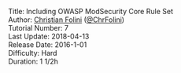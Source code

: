 Title: Including OWASP ModSecurity Core Rule Set  
Author: <a href="mailto:christian.folini@netnea.com">Christian Folini</a> (<a href="https://twitter.com/ChrFolini">@ChrFolini</a>)  
Tutorial Number: 7  
Last Update: 2018-04-13  
Release Date: 2016-1-01  
Difficulty: Hard  
Duration: 1 1/2h  
